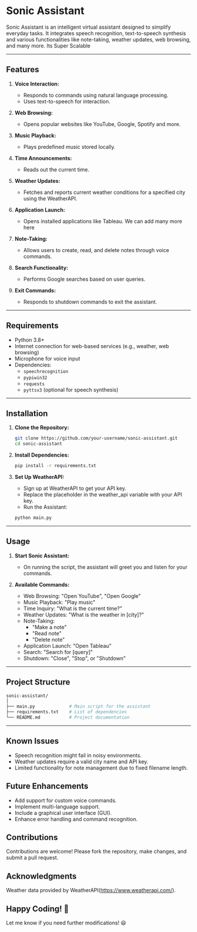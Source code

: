 # Sonic Assistant

Sonic Assistant is an intelligent virtual assistant designed to simplify everyday tasks. 
It integrates speech recognition, text-to-speech synthesis and various functionalities like note-taking, weather updates, web browsing, and many more.
Its Super Scalable

---


## Features

1. **Voice Interaction:**
   - Responds to commands using natural language processing.
   - Uses text-to-speech for interaction.

2. **Web Browsing:**
   - Opens popular websites like YouTube, Google, Spotify and more.

3. **Music Playback:**
   - Plays predefined music stored locally.

4. **Time Announcements:**
   - Reads out the current time.

5. **Weather Updates:**
   - Fetches and reports current weather conditions for a specified city using the WeatherAPI.

6. **Application Launch:**
   - Opens installed applications like Tableau. We can add many more here

7. **Note-Taking:**
   - Allows users to create, read, and delete notes through voice commands.

8. **Search Functionality:**
   - Performs Google searches based on user queries.

9. **Exit Commands:**
   - Responds to shutdown commands to exit the assistant.

---

## Requirements

- Python 3.8+
- Internet connection for web-based services (e.g., weather, web browsing)
- Microphone for voice input
- Dependencies:
  - `speechrecognition`
  - `pypiwin32`
  - `requests`
  - `pyttsx3` (optional for speech synthesis)

---

## Installation

1. **Clone the Repository:**
   ```bash
   git clone https://github.com/your-username/sonic-assistant.git
   cd sonic-assistant
   ```

2. **Install Dependencies:**
   ```bash
   pip install -r requirements.txt
   ```

3. **Set Up WeatherAPI:**
   - Sign up at WeatherAPI to get your API key.
   - Replace the placeholder in the weather_api variable with your API key.
   - Run the Assistant:
   ```bash   
   python main.py
   ```
---
## Usage
1. **Start Sonic Assistant:**
   - On running the script, the assistant will greet you and listen for your commands.

2. **Available Commands:**
   - Web Browsing: "Open YouTube", "Open Google"
   - Music Playback: "Play music"
   - Time Inquiry: "What is the current time?"
   - Weather Updates: "What is the weather in [city]?"
   - Note-Taking:
      - "Make a note"
      - "Read note"
      - "Delete note"
   - Application Launch: "Open Tableau"
   - Search: "Search for [query]"
   - Shutdown: "Close", "Stop", or "Shutdown"

---

## Project Structure
```bash
sonic-assistant/
│
├── main.py             # Main script for the assistant
├── requirements.txt    # List of dependencies
└── README.md           # Project documentation
```

---

## Known Issues
- Speech recognition might fail in noisy environments.
- Weather updates require a valid city name and API key.
- Limited functionality for note management due to fixed filename length.

## Future Enhancements
- Add support for custom voice commands.
- Implement multi-language support.
- Include a graphical user interface (GUI).
- Enhance error handling and command recognition.

## Contributions
Contributions are welcome! Please fork the repository, make changes, and submit a pull request.

## Acknowledgments
Weather data provided by WeatherAPI(https://www.weatherapi.com/).

## Happy Coding! 🎉

Let me know if you need further modifications! 😃 

